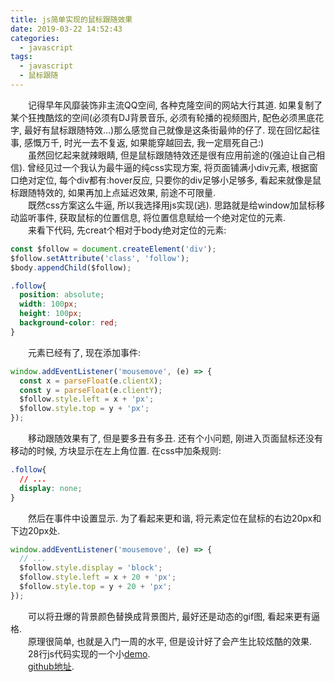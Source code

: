 ```yaml
---
title: js简单实现的鼠标跟随效果
date: 2019-03-22 14:52:43
categories:
  - javascript
tags:
  - javascript
  - 鼠标跟随
---
```

&emsp;&emsp;记得早年风靡装饰非主流QQ空间, 各种克隆空间的网站大行其道. 如果复制了某个狂拽酷炫的空间(必须有DJ背景音乐, 必须有轮播的视频图片, 配色必须黑底花字, 最好有鼠标跟随特效...)那么感觉自己就像是这条街最帅的仔了. 现在回忆起往事, 感慨万千, 时光一去不复返, 如果能穿越回去, 我一定扇死自己:)  
&emsp;&emsp;虽然回忆起来就辣眼睛, 但是鼠标跟随特效还是很有应用前途的(强迫让自己相信). 曾经见过一个我认为最牛逼的纯css实现方案, 将页面铺满小div元素, 根据窗口绝对定位, 每个div都有:hover反应, 只要你的div足够小足够多, 看起来就像是鼠标跟随特效的, 如果再加上点延迟效果, 前途不可限量.  
&emsp;&emsp;既然css方案这么牛逼, 所以我选择用js实现(逃). 思路就是给window加鼠标移动监听事件, 获取鼠标的位置信息, 将位置信息赋给一个绝对定位的元素.  
&emsp;&emsp;来看下代码, 先creat个相对于body绝对定位的元素:
```js
const $follow = document.createElement('div');
$follow.setAttribute('class', 'follow');
$body.appendChild($follow);
```
```css
.follow{
  position: absolute;
  width: 100px;
  height: 100px;
  background-color: red;
}
```
&emsp;&emsp;元素已经有了, 现在添加事件:
```js
window.addEventListener('mousemove', (e) => {
  const x = parseFloat(e.clientX);
  const y = parseFloat(e.clientY);
  $follow.style.left = x + 'px';
  $follow.style.top = y + 'px';
});
```
&emsp;&emsp;移动跟随效果有了, 但是要多丑有多丑. 还有个小问题, 刚进入页面鼠标还没有移动的时候, 方块显示在左上角位置. 在css中加条规则:
```css
.follow{
  // ...
  display: none;
}
```
&emsp;&emsp;然后在事件中设置显示. 为了看起来更和谐, 将元素定位在鼠标的右边20px和下边20px处.
```js
window.addEventListener('mousemove', (e) => {
  // ...
  $follow.style.display = 'block';
  $follow.style.left = x + 20 + 'px';
  $follow.style.top = y + 20 + 'px';
});
```
&emsp;&emsp;可以将丑爆的背景颜色替换成背景图片, 最好还是动态的gif图, 看起来更有逼格.  
&emsp;&emsp;原理很简单, 也就是入门一周的水平, 但是设计好了会产生比较炫酷的效果.  
&emsp;&emsp;28行js代码实现的一个小[demo](https://zhangxuekang.com/mouse-show/index.html).  
&emsp;&emsp;[github地址](https://github.com/zhangxuekang/mouse-show).

